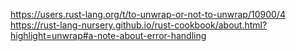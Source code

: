 https://users.rust-lang.org/t/to-unwrap-or-not-to-unwrap/10900/4
https://rust-lang-nursery.github.io/rust-cookbook/about.html?highlight=unwrap#a-note-about-error-handling
